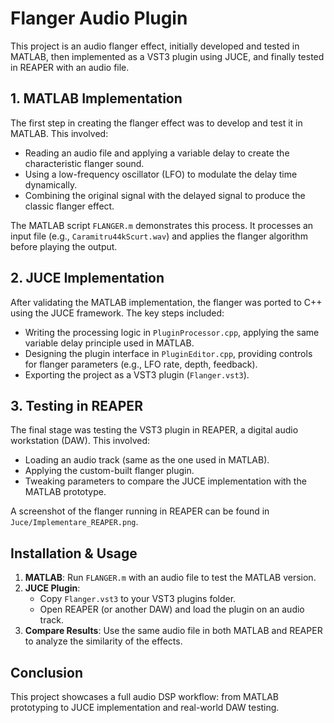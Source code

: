 # Flanger Audio Plugin

This project is an audio flanger effect, initially developed and tested in MATLAB, then implemented as a VST3 plugin using JUCE, and finally tested in REAPER with an audio file.

## 1. MATLAB Implementation

The first step in creating the flanger effect was to develop and test it in MATLAB. This involved:

- Reading an audio file and applying a variable delay to create the characteristic flanger sound.
- Using a low-frequency oscillator (LFO) to modulate the delay time dynamically.
- Combining the original signal with the delayed signal to produce the classic flanger effect.

The MATLAB script `FLANGER.m` demonstrates this process. It processes an input file (e.g., `Caramitru44kScurt.wav`) and applies the flanger algorithm before playing the output.

## 2. JUCE Implementation

After validating the MATLAB implementation, the flanger was ported to C++ using the JUCE framework. The key steps included:

- Writing the processing logic in `PluginProcessor.cpp`, applying the same variable delay principle used in MATLAB.
- Designing the plugin interface in `PluginEditor.cpp`, providing controls for flanger parameters (e.g., LFO rate, depth, feedback).
- Exporting the project as a VST3 plugin (`Flanger.vst3`).

## 3. Testing in REAPER

The final stage was testing the VST3 plugin in REAPER, a digital audio workstation (DAW). This involved:

- Loading an audio track (same as the one used in MATLAB).
- Applying the custom-built flanger plugin.
- Tweaking parameters to compare the JUCE implementation with the MATLAB prototype.

A screenshot of the flanger running in REAPER can be found in `Juce/Implementare_REAPER.png`.

## Installation & Usage

1. **MATLAB**: Run `FLANGER.m` with an audio file to test the MATLAB version.
2. **JUCE Plugin**:
   - Copy `Flanger.vst3` to your VST3 plugins folder.
   - Open REAPER (or another DAW) and load the plugin on an audio track.
3. **Compare Results**: Use the same audio file in both MATLAB and REAPER to analyze the similarity of the effects.

## Conclusion

This project showcases a full audio DSP workflow: from MATLAB prototyping to JUCE implementation and real-world DAW testing.
